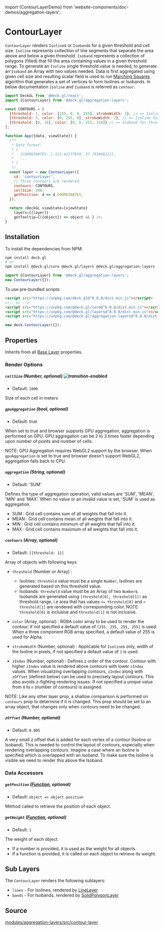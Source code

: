 import {ContourLayerDemo} from 'website-components/doc-demos/aggregation-layers';

<ContourLayerDemo />


# ContourLayer

`ContourLayer` renders `Isoline`s or `Isoband`s for a given threshold and cell size. `Isoline` represents collection of line segments that separate the area above and below a given threshold. `Isoband` represents a collection of polygons (filled) that fill the area containing values in a given threshold range. To generate an `Isoline` single threshold value is needed, to generate an `Isoband` an Array with two values needed. Data is first aggregated using given cell size and resulting scalar field is used to run [Marching Squares](https://en.wikipedia.org/wiki/Marching_squares) algorithm that generates a set of vertices to form Isolines or Isobands. In below documentation `Isoline` and `Isoband` is referred as `contour`.


```js
import DeckGL from '@deck.gl/react';
import {ContourLayer} from '@deck.gl/aggregation-layers';

const CONTOURS = [
  {threshold: 1, color: [255, 0, 0, 255], strokeWidth: 1}, // => Isoline for threshold 1
  {threshold: 5, color: [0, 255, 0], strokeWidth: 2}, // => Isoline for threshold 5
  {threshold: [6, 10], color: [0, 0, 255, 128]} // => Isoband for threshold range [6, 10)
];

function App({data, viewState}) {
  /**
   * Data format:
   * [
   *   {COORDINATES: [-122.42177834, 37.78346622]},
   *   ...
   * ]
   */
  const layer = new ContourLayer({
    id: 'contourLayer',
    // Three contours are rendered.
    contours: CONTOURS,
    cellSize: 200,
    getPosition: d => d.COORDINATES,
  });

  return <DeckGL viewState={viewState}
    layers={[layer]}
    getTooltip={({object}) => object && } />;
}
```


## Installation

To install the dependencies from NPM:

```bash
npm install deck.gl
# or
npm install @deck.gl/core @deck.gl/layers @deck.gl/aggregation-layers
```

```js
import {ContourLayer} from '@deck.gl/aggregation-layers';
new ContourLayer({});
```

To use pre-bundled scripts:

```html
<script src="https://unpkg.com/deck.gl@^8.0.0/dist.min.js"></script>
<!-- or -->
<script src="https://unpkg.com/@deck.gl/core@^8.0.0/dist.min.js"></script>
<script src="https://unpkg.com/@deck.gl/layers@^8.0.0/dist.min.js"></script>
<script src="https://unpkg.com/@deck.gl/aggregation-layers@^8.0.0/dist.min.js"></script>
```

```js
new deck.ContourLayer({});
```


## Properties

Inherits from all [Base Layer](/docs/api-reference/core/layer.md) properties.

### Render Options

##### `cellSize` (Number, optional) ![transition-enabled](https://img.shields.io/badge/transition-enabled-green.svg?style=flat-square")

* Default: `1000`

Size of each cell in meters

##### `gpuAggregation` (bool, optional)

* Default: true

When set to true and browser supports GPU aggregation, aggregation is performed on GPU. GPU aggregation can be 2 to 3 times faster depending upon number of points and number of cells.

NOTE: GPU Aggregation requires WebGL2 support by the browser. When `gpuAggregation` is set to true and browser doesn't support WebGL2, aggregation falls back to CPU.

##### `aggregation` (String, optional)

* Default: 'SUM'

Defines the type of aggregation operation, valid values are 'SUM', 'MEAN', 'MIN' and 'MAX'. When no value or an invalid value is set, 'SUM' is used as aggregation.

* SUM : Grid cell contains sum of all weights that fall into it.
* MEAN : Grid cell contains mean of all weights that fall into it.
* MIN : Grid cell contains minimum of all weights that fall into it.
* MAX : Grid cell contains maximum of all weights that fall into it.


##### `contours` (Array, optional)

* Default: `[{threshold: 1}]`

Array of objects with following keys

* `threshold` (Number or Array) :

  - Isolines: `threshold` value must be a single `Number`, Isolines are generated based on this threshold value.
  - Isobands: `threshold` value must be an Array of two `Number`s. Isobands are generated using `[threshold[0], threshold[1])` as threshold range, i.e area that has values `>= threshold[0]` and `< threshold[1]` are rendered with corresponding color. NOTE: `threshold[0]` is inclusive and `threshold[1]` is not inclusive.

* `color` (Array, optional) : RGBA color array to be used to render the contour, if not specified a default value of `[255, 255, 255, 255]` is used. When a three component RGB array specified, a default value of 255 is used for Alpha.

* `strokeWidth` (Number, optional) : Applicable for `Isoline`s only, width of the Isoline in pixels, if not specified a default value of `1` is used.

* `zIndex` (Number, optional) : Defines z order of the contour. Contour with higher `zIndex` value is rendered above contours with lower `zIndex` values. When visualizing overlapping contours, `zIndex` along with `zOffset` (defined below) can be used to precisely layout contours. This also avoids z-fighting rendering issues. If not specified a unique value from `0` to `n` (number of contours) is assigned.

NOTE: Like any other layer prop, a shallow comparison is performed on `contours` prop to determine if it is changed. This prop should be set to an array object, that changes only when contours need to be changed.

##### `zOffset` (Number, optional)

* Default: `0.005`

A very small z offset that is added for each vertex of a contour (Isoline or Isoband). This is needed to control the layout of contours, especially when rendering overlapping contours. Imagine a case where an Isoline is specified which is overlapped with an Isoband. To make sure the Isoline is visible we need to render this above the Isoband.

### Data Accessors

##### `getPosition` ([Function](/docs/developer-guide/using-layers.md#accessors), optional)

* Default: `object => object.position`

Method called to retrieve the position of each object.

##### `getWeight` ([Function](/docs/developer-guide/using-layers.md#accessors), optional)

* Default: `1`

The weight of each object.

* If a number is provided, it is used as the weight for all objects.
* If a function is provided, it is called on each object to retrieve its weight.


## Sub Layers

The `ContourLayer` renders the following sublayers:

* `lines` - For Isolines, rendered by [LineLayer](/docs/api-reference/layers/line-layer.md)
* `bands` - For Isobands, rendered by [SolidPolygonLayer](/docs/api-reference/layers/solid-polygon-layer.md)


## Source

[modules/aggregation-layers/src/contour-layer](https://github.com/visgl/deck.gl/tree/master/modules/aggregation-layers/src/contour-layer)
